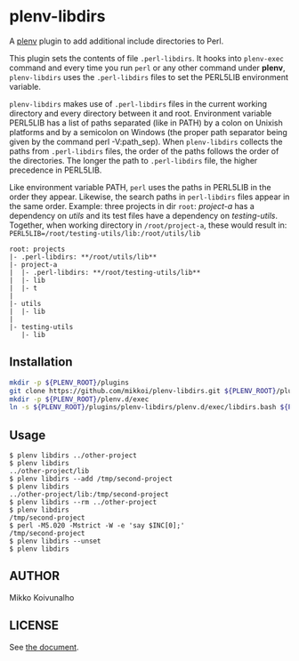 # plenv-libdirs

A [plenv](https://github.com/tokuhirom/plenv) plugin to add additional include directories to Perl.

This plugin sets the contents of file `.perl-libdirs`.
It hooks into `plenv-exec` command and every time you run `perl`
or any other command under **plenv**, `plenv-libdirs` uses the
`.perl-libdirs` files to set the PERL5LIB environment variable.

`plenv-libdirs` makes use of `.perl-libdirs` files
in the current working directory and every directory
between it and root.
Environment variable PERL5LIB has a list of paths separated (like in PATH)
by a colon on Unixish platforms and by a semicolon on Windows
(the proper path separator being given by the command perl -V:path_sep).
When `plenv-libdirs` collects the paths from `.perl-libdirs` files,
the order of the paths follows the order of the directories.
The longer the path to `.perl-libdirs` file, the higher precedence in PERL5LIB.

Like environment variable PATH, `perl` uses the paths in PERL5LIB
in the order they appear. Likewise, the search paths in `perl-libdirs` files
appear in the same order. Example:
three projects in dir `root`: *project-a* has a dependency
on *utils* and its test files have a dependency on *testing-utils*.
Together, when working directory in `/root/project-a`,
these would result in: `PERL5LIB=/root/testing-utils/lib:/root/utils/lib`

```
root: projects
|- .perl-libdirs: **/root/utils/lib**
|- project-a
|  |- .perl-libdirs: **/root/testing-utils/lib**
|  |- lib
|  |- t
|
|- utils
|  |- lib
|
|- testing-utils
   |- lib
```

## Installation

```sh
mkdir -p ${PLENV_ROOT}/plugins
git clone https://github.com/mikkoi/plenv-libdirs.git ${PLENV_ROOT}/plugins/plenv-libdirs
mkdir -p ${PLENV_ROOT}/plenv.d/exec
ln -s ${PLENV_ROOT}/plugins/plenv-libdirs/plenv.d/exec/libdirs.bash ${PLENV_ROOT}/plenv.d/exec/libdirs.bash
```

## Usage

```
$ plenv libdirs ../other-project
$ plenv libdirs
../other-project/lib
$ plenv libdirs --add /tmp/second-project
$ plenv libdirs
../other-project/lib:/tmp/second-project
$ plenv libdirs --rm ../other-project
$ plenv libdirs
/tmp/second-project
$ perl -M5.020 -Mstrict -W -e 'say $INC[0];'
/tmp/second-project
$ plenv libdirs --unset
$ plenv libdirs
```

## AUTHOR

Mikko Koivunalho

## LICENSE

See [the document](./LICENSE).
